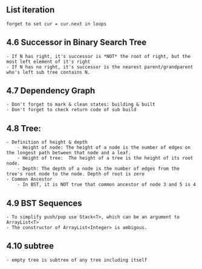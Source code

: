 ## List iteration
    forget to set cur = cur.next in loops
## 4.6 Successor in Binary Search Tree
    - If N has right, it's successor is *NOT* the root of right, but the most left element of it's right
    - If N has no right, it's successor is the nearest parent/grandparent who's left sub tree contains N.
## 4.7 Dependency Graph
    - Don't forget to mark & clean states: building & built
    - Don't forget to check return code of sub build
## 4.8 Tree:
    - Definition of height & depth
        - Height of node: The height of a node is the number of edges on the longest path between that node and a leaf.
        - Height of tree:  The height of a tree is the height of its root node.
        - Depth: The depth of a node is the number of edges from the tree's root node to the node. Depth of root is zero
    - Common Ancestor
        - In BST, it is NOT true that common ancestor of node 3 and 5 is 4
        
## 4.9 BST Sequences
    - To simplify push/pop use Stack<T>, which can be an argument to ArrayList<T> 
    - The constructor of ArrayList<Integer> is ambigous.
    
## 4.10 subtree
    - empty tree is subtree of any tree including itself   